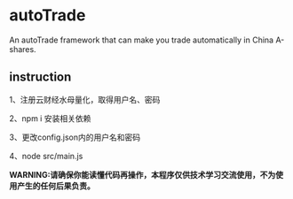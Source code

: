 # autoTrade
An autoTrade framework that can make you trade automatically in China A-shares.

## instruction
1、注册云财经水母量化，取得用户名、密码

2、npm i 安装相关依赖

3、更改config.json内的用户名和密码

4、node src/main.js

**WARNING:请确保你能读懂代码再操作，本程序仅供技术学习交流使用，不为使用产生的任何后果负责。**
